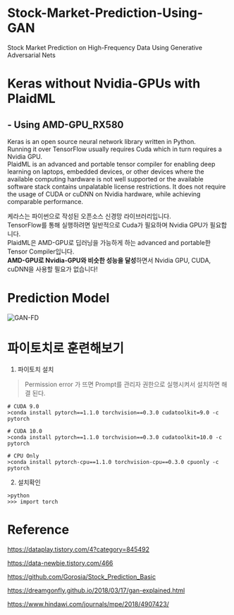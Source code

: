 # Stock-Market-Prediction-Using-GAN
Stock Market Prediction on High-Frequency Data Using Generative Adversarial Nets  
  
# Keras without Nvidia-GPUs with PlaidML 
## - Using AMD-GPU_RX580
Keras is an open source neural network library written in Python.  
Running it over TensorFlow usually requires Cuda which in turn requires a Nvidia GPU.  
PlaidML is an advanced and portable tensor compiler for enabling deep learning on laptops, embedded devices, or other devices where the available computing hardware is not well supported or the available software stack contains unpalatable license restrictions.
It does not require the usage of CUDA or cuDNN on Nvidia hardware, while achieving comparable performance.  

케라스는 파이썬으로 작성된 오픈소스 신경망 라이브러리입니다.  
TensorFlow를 통해 실행하려면 일반적으로 Cuda가 필요하며 Nvidia GPU가 필요합니다.  
PlaidML은 AMD-GPU로 딥러닝을 가능하게 하는 advanced and portable한 Tensor Compiler입니다.  
**AMD-GPU로 Nvidia-GPU와 비슷한 성능을 달성**하면서 Nvidia GPU, CUDA, cuDNN을 사용할 필요가 없습니다!  

# Prediction Model
![GAN-FD](https://github.com/ojkk371/Stock-Market-Prediction-Using-GAN/blob/master/fig/GAN-FD-structure.png?raw=true)


# 파이토치로 훈련해보기
1. 파이토치 설치
> Permission error 가 뜨면 Prompt를 관리자 권한으로 실행시켜서 설치하면 해결 된다.
```
# CUDA 9.0
>conda install pytorch==1.1.0 torchvision==0.3.0 cudatoolkit=9.0 -c pytorch

# CUDA 10.0
>conda install pytorch==1.1.0 torchvision==0.3.0 cudatoolkit=10.0 -c pytorch

# CPU Only
>conda install pytorch-cpu==1.1.0 torchvision-cpu==0.3.0 cpuonly -c pytorch
```
2. 설치확인
```
>python
>>> import torch
```
  
# Reference

https://dataplay.tistory.com/4?category=845492

https://data-newbie.tistory.com/466

https://github.com/Gorosia/Stock_Prediction_Basic

https://dreamgonfly.github.io/2018/03/17/gan-explained.html

https://www.hindawi.com/journals/mpe/2018/4907423/
